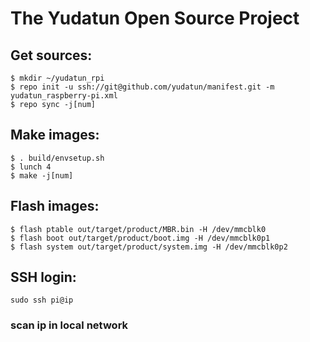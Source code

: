 The Yudatun Open Source Project
========================================

Get sources:
----------------------------------------

```
$ mkdir ~/yudatun_rpi
$ repo init -u ssh://git@github.com/yudatun/manifest.git -m yudatun_raspberry-pi.xml
$ repo sync -j[num]
```

Make images:
----------------------------------------

```
$ . build/envsetup.sh
$ lunch 4
$ make -j[num]
```

Flash images:
----------------------------------------

```
$ flash ptable out/target/product/MBR.bin -H /dev/mmcblk0
$ flash boot out/target/product/boot.img -H /dev/mmcblk0p1
$ flash system out/target/product/system.img -H /dev/mmcblk0p2
```

SSH login:
----------------------------------------

```
sudo ssh pi@ip
```

### scan ip in local network
